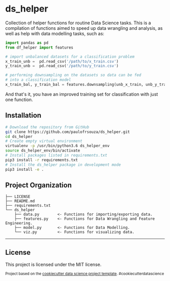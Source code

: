 ds_helper
==============================

Collection of helper functions for routine Data Science tasks. This is a compilation of functions aimed to speed up data wrangling and analysis, as well as help with data modelling tasks, such as:

```python
import pandas as pd
from df_helper import features

# import unbalanced datasets for a classification problem
x_train_unb =  pd.read_csv('/path/to/x_train.csv')
y_train_unb =  pd.read_csv('/path/to/y_train.csv')

# performing downsampling on the datasets so data can be fed
# into a classification model
x_train_bal, y_train_bal = features.downsampling(unb_x_train, unb_y_train)
```

And that's it, you have an improved training set for classification with just one function.


Installation
------------

```sh
# Download the repository from GitHub
git clone https://github.com/paulofrsouza/ds_helper.git                     
cd ds_helper
# Create empty virtual environment
virtualenv -p /usr/bin/python3.6 ds_helper_env
source ds_helper_env/bin/activate
# Install packages listed in requirements.txt
pip3 install -r requirements.txt
# Install the ds_helper package in development mode
pip3 install -e .
```


Project Organization
------------

    ├── LICENSE
    ├── README.md
    ├── requirements.txt
    └── ds_helper
        ├── data.py        <- Functions for importing/exporting data.
        ├── features.py    <- Functions for Data Wrangling and Feature Engineering.
        ├── model.py       <- Functions for Data Modelling.
        └── viz.py         <- Functions for visualizing data.

--------

License
-------
This project is licensed under the MIT license.

<p><small>Project based on the <a target="_blank" href="https://drivendata.github.io/cookiecutter-data-science/">cookiecutter data science project template</a>. #cookiecutterdatascience</small></p>
